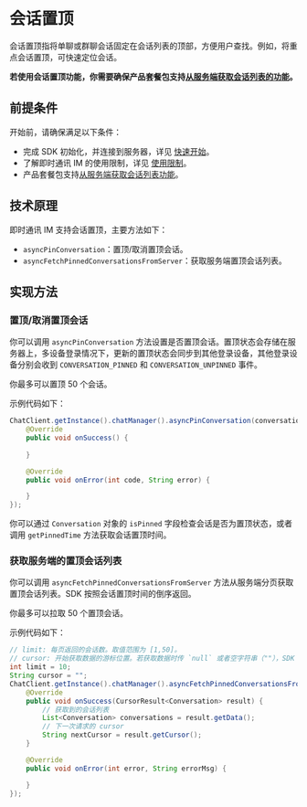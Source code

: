 # 会话置顶

<Toc />

会话置顶指将单聊或群聊会话固定在会话列表的顶部，方便用户查找。例如，将重点会话置顶，可快速定位会话。

**若使用会话置顶功能，你需要确保产品套餐包支持[从服务端获取会话列表的功能](conversation_list.html#从服务器分页获取会话列表)。**

## 前提条件

开始前，请确保满足以下条件：

- 完成 SDK 初始化，并连接到服务器，详见 [快速开始](quickstart.html)。
- 了解即时通讯 IM 的使用限制，详见 [使用限制](limitation.html)。
- 产品套餐包支持[从服务端获取会话列表功能](conversation_list#从服务器分页获取会话列表)。

## 技术原理

即时通讯 IM 支持会话置顶，主要方法如下：

- `asyncPinConversation`：置顶/取消置顶会话。
- `asyncFetchPinnedConversationsFromServer`：获取服务端置顶会话列表。

## 实现方法

### 置顶/取消置顶会话

你可以调用 `asyncPinConversation` 方法设置是否置顶会话。置顶状态会存储在服务器上，多设备登录情况下，更新的置顶状态会同步到其他登录设备，其他登录设备分别会收到 `CONVERSATION_PINNED` 和 `CONVERSATION_UNPINNED` 事件。

你最多可以置顶 50 个会话。

示例代码如下： 

```java
ChatClient.getInstance().chatManager().asyncPinConversation(conversationId, isPinned, new CallBack() {
    @Override
    public void onSuccess() {
        
    }

    @Override
    public void onError(int code, String error) {

    }
});
```

你可以通过 `Conversation` 对象的 `isPinned` 字段检查会话是否为置顶状态，或者调用 `getPinnedTime` 方法获取会话置顶时间。

### 获取服务端的置顶会话列表

你可以调用 `asyncFetchPinnedConversationsFromServer` 方法从服务端分页获取置顶会话列表。SDK 按照会话置顶时间的倒序返回。 

你最多可以拉取 50 个置顶会话。

示例代码如下： 

```java
// limit: 每页返回的会话数。取值范围为 [1,50]。
// cursor: 开始获取数据的游标位置。若获取数据时传 `null` 或者空字符串（""），SDK 从最新置顶的会话开始查询。
int limit = 10;
String cursor = "";
ChatClient.getInstance().chatManager().asyncFetchPinnedConversationsFromServer(limit, cursor, new ValueCallBack<CursorResult<Conversation>>() {
    @Override
    public void onSuccess(CursorResult<Conversation> result) {
        // 获取到的会话列表
        List<Conversation> conversations = result.getData();
        // 下一次请求的 cursor
        String nextCursor = result.getCursor();
    }

    @Override
    public void onError(int error, String errorMsg) {

    }
});
```

